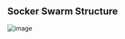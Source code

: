 ## Socker Swarm Structure

![image](https://github.com/arianariamehr/docker-swarm-stack-sample/assets/130653489/93c52077-f768-46df-8155-7058d855eeff)
